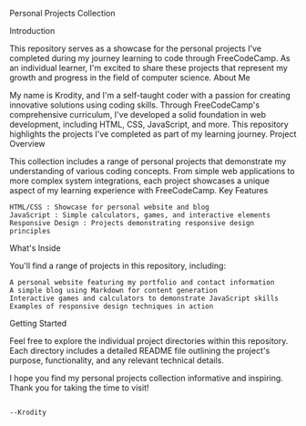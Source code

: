 Personal Projects Collection  


Introduction  

This repository serves as a showcase for the personal projects I've completed during my journey learning to code through FreeCodeCamp. As an individual learner, I'm excited to share these projects that represent my growth and progress in the field of computer science. 
About Me  

My name is Krodity, and I'm a self-taught coder with a passion for creating innovative solutions using coding skills. Through FreeCodeCamp's comprehensive curriculum, I've developed a solid foundation in web development, including HTML, CSS, JavaScript, and more. This repository highlights the projects I've completed as part of my learning journey. 
Project Overview  

This collection includes a range of personal projects that demonstrate my understanding of various coding concepts. From simple web applications to more complex system integrations, each project showcases a unique aspect of my learning experience with FreeCodeCamp. 
Key Features  

    HTML/CSS : Showcase for personal website and blog
    JavaScript : Simple calculators, games, and interactive elements
    Responsive Design : Projects demonstrating responsive design principles
     

What's Inside  

You'll find a range of projects in this repository, including: 

    A personal website featuring my portfolio and contact information
    A simple blog using Markdown for content generation
    Interactive games and calculators to demonstrate JavaScript skills
    Examples of responsive design techniques in action
     

Getting Started  

Feel free to explore the individual project directories within this repository. Each directory includes a detailed README file outlining the project's purpose, functionality, and any relevant technical details. 

I hope you find my personal projects collection informative and inspiring. Thank you for taking the time to visit! 


                                                                                                                        --Krodity